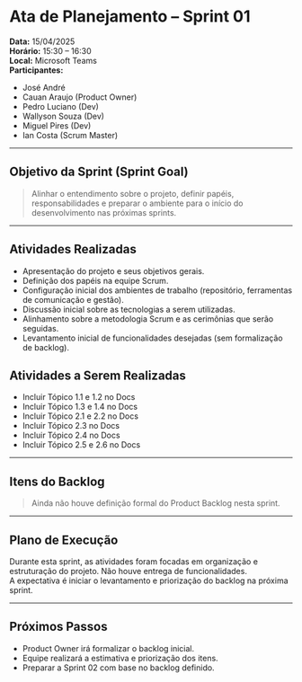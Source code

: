 # Ata de Planejamento – Sprint 01

**Data:** 15/04/2025  
**Horário:** 15:30 – 16:30  
**Local:** Microsoft Teams  
**Participantes:**  
- José André  
- Cauan Araujo (Product Owner)  
- Pedro Luciano (Dev)  
- Wallyson Souza (Dev)  
- Miguel Pires (Dev)  
- Ian Costa (Scrum Master)  

---

## Objetivo da Sprint (Sprint Goal)

> Alinhar o entendimento sobre o projeto, definir papéis, responsabilidades e preparar o ambiente para o início do desenvolvimento nas próximas sprints.

---

## Atividades Realizadas

- Apresentação do projeto e seus objetivos gerais.
- Definição dos papéis na equipe Scrum.
- Configuração inicial dos ambientes de trabalho (repositório, ferramentas de comunicação e gestão).
- Discussão inicial sobre as tecnologias a serem utilizadas.
- Alinhamento sobre a metodologia Scrum e as cerimônias que serão seguidas.
- Levantamento inicial de funcionalidades desejadas (sem formalização de backlog).

## Atividades a Serem Realizadas
-  Incluir Tópico 1.1 e 1.2 no Docs  
-  Incluir Tópico 1.3 e 1.4 no Docs  
-  Incluir Tópico 2.1 e 2.2 no Docs  
-  Incluir Tópico 2.3 no Docs  
-  Incluir Tópico 2.4 no Docs  
-  Incluir Tópico 2.5 e 2.6 no Docs  

---

## Itens do Backlog

> Ainda não houve definição formal do Product Backlog nesta sprint.

---

## Plano de Execução

Durante esta sprint, as atividades foram focadas em organização e estruturação do projeto. Não houve entrega de funcionalidades.  
A expectativa é iniciar o levantamento e priorização do backlog na próxima sprint.

---

## Próximos Passos

- Product Owner irá formalizar o backlog inicial.
- Equipe realizará a estimativa e priorização dos itens.
- Preparar a Sprint 02 com base no backlog definido.

